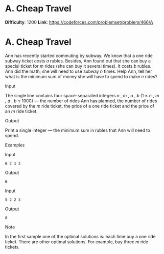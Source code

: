 # A. Cheap Travel 
**Difficulty**: 1200 
**Link**: https://codeforces.com/problemset/problem/466/A

# A. Cheap Travel
Ann has recently started commuting by subway. We know that a one ride subway
ticket costs _a_ rubles. Besides, Ann found out that she can buy a special
ticket for _m_ rides (she can buy it several times). It costs _b_ rubles. Ann
did the math; she will need to use subway _n_ times. Help Ann, tell her what
is the minimum sum of money she will have to spend to make _n_ rides?

Input

The single line contains four space-separated integers _n_ , _m_ , _a_ , _b_
(1 ≤  _n_ ,  _m_ ,  _a_ ,  _b_ ≤ 1000) — the number of rides Ann has planned,
the number of rides covered by the _m_ ride ticket, the price of a one ride
ticket and the price of an _m_ ride ticket.

Output

Print a single integer — the minimum sum in rubles that Ann will need to
spend.

Examples

Input

    
    
    6 2 1 2  
    

Output

    
    
    6  
    

Input

    
    
    5 2 2 3  
    

Output

    
    
    8  
    

Note

In the first sample one of the optimal solutions is: each time buy a one ride
ticket. There are other optimal solutions. For example, buy three _m_ ride
tickets.

